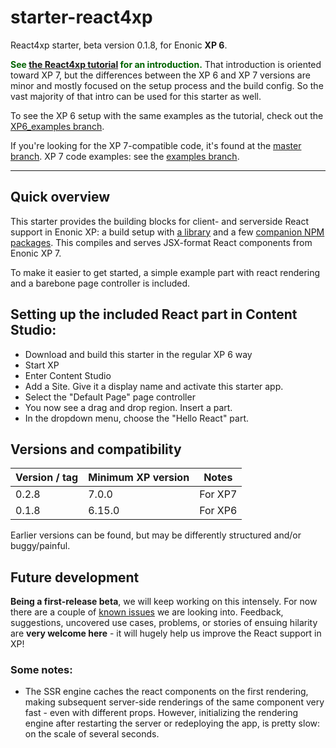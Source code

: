 # starter-react4xp

React4xp starter, beta version 0.1.8, for Enonic **XP 6**. 

<strong style="color:darkgreen">See [the React4xp tutorial](https://developer.enonic.com/templates/react4xp) for an introduction.</strong> That introduction is oriented toward XP 7, but the differences between the XP 6 and XP 7 versions are minor and mostly focused on the setup process and the build config. So the vast majority of that intro can be used for this starter as well. 

To see the XP 6 setup with the same examples as the tutorial, check out the [XP6_examples branch](https://github.com/enonic/starter-react4xp/tree/XP6_examples).

If you're looking for the XP 7-compatible code, it's found at the [master branch](https://github.com/enonic/starter-react4xp/tree/master). XP 7 code examples: see the [examples branch](https://github.com/enonic/starter-react4xp/tree/examples).

---

## Quick overview

This starter provides the building blocks for client- and serverside React support in Enonic XP: a build setup with [a library](https://github.com/enonic/lib-react4xp) and a few [companion NPM packages](https://github.com/enonic/lib-react4xp#npm-package-overview). This compiles and serves JSX-format React components from Enonic XP 7.

To make it easier to get started, a simple example part with react rendering and a barebone page controller is included. 

## Setting up the included React part in Content Studio:

- Download and build this starter in the regular XP 6 way
- Start XP
- Enter Content Studio
- Add a Site. Give it a display name and activate this starter app. 
- Select the "Default Page" page controller
- You now see a drag and drop region. Insert a part.
- In the dropdown menu, choose the "Hello React" part.


## Versions and compatibility

| Version / tag    | Minimum XP version | Notes |
| ---------------- | ---------- | --------------|
| 0.2.8            | 7.0.0  | For XP7 |
| 0.1.8            | 6.15.0 | For XP6 |

Earlier versions can be found, but may be differently structured and/or buggy/painful.

## Future development

**Being a first-release beta**, we will keep working on this intensely. For now there are a couple of [known issues](https://github.com/enonic/lib-react4xp/issues) we are looking into. Feedback, suggestions, uncovered use cases, problems, or stories of ensuing hilarity are **very welcome here** - it will hugely help us improve the React support in XP!

### Some notes:
  - The SSR engine caches the react components on the first rendering, making subsequent server-side renderings of the same component very fast - even with different props. However, initializing the rendering engine after restarting the server or redeploying the app, is pretty slow: on the scale of several seconds.
